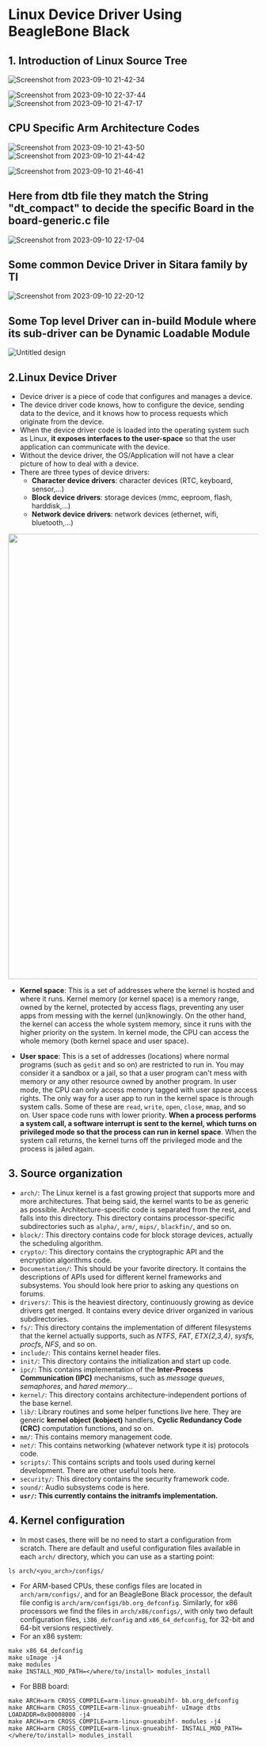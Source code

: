 <h1> Linux Device Driver Using BeagleBone Black </h1>

## 1. Introduction of Linux Source Tree

![Screenshot from 2023-09-10 21-42-34](https://github.com/PranabNandy/BeagleBone-Black-Platform-Bring-Up/assets/80820274/cd76d6bf-083d-43a5-a1db-45c9fe8c5b2e)

![Screenshot from 2023-09-10 22-37-44](https://github.com/PranabNandy/BeagleBone-Black-Platform-Bring-Up/assets/80820274/f01fe134-e0e7-4005-93eb-2cce3d44a1f5)
![Screenshot from 2023-09-10 21-47-17](https://github.com/PranabNandy/BeagleBone-Black-Platform-Bring-Up/assets/80820274/40ae4626-8961-435f-ac96-ed6801492566)

## CPU Specific Arm Architecture Codes 

![Screenshot from 2023-09-10 21-43-50](https://github.com/PranabNandy/BeagleBone-Black-Platform-Bring-Up/assets/80820274/cfaac292-a044-4fae-bf59-394c6523e5d0)
![Screenshot from 2023-09-10 21-44-42](https://github.com/PranabNandy/BeagleBone-Black-Platform-Bring-Up/assets/80820274/2a706113-fb77-4cd3-bd74-391ef58ebce7)

![Screenshot from 2023-09-10 21-46-41](https://github.com/PranabNandy/BeagleBone-Black-Platform-Bring-Up/assets/80820274/63b7d847-f38c-4208-aef3-d148afcb9233)

## Here from dtb file they match the String "dt_compact" to decide the specific Board in the board-generic.c file

![Screenshot from 2023-09-10 22-17-04](https://github.com/PranabNandy/BeagleBone-Black-Platform-Bring-Up/assets/80820274/72ebd258-5e12-467c-bfd3-efe510b05493)

## Some common Device Driver in Sitara family by TI

![Screenshot from 2023-09-10 22-20-12](https://github.com/PranabNandy/BeagleBone-Black-Platform-Bring-Up/assets/80820274/8e8cbb71-6342-45c1-adc6-27128ec94933)

## Some Top level Driver can in-build Module where its sub-driver can be Dynamic Loadable Module
![Untitled design](https://github.com/PranabNandy/BeagleBone-Black-Platform-Bring-Up/assets/80820274/7d156644-2612-43ac-a260-98d8b1540491)

## 2.Linux Device Driver

- Device driver is a piece of code that configures and manages a device. 
- The device driver code knows, how to configure the device, sending data to the device, and it knows how to process requests which originate from the device. 
- When the device driver code is loaded into the operating system such as Linux, **it exposes interfaces to the user-space** so that the user application can communicate with the device. 
- Without the device driver, the OS/Application will not have a clear picture of how to deal with a device.
- There are three types of device drivers:
    + **Character device drivers**: character devices (RTC, keyboard, sensor,...)
    + **Block device drivers**: storage devices (mmc, eeproom, flash, harddisk,...)
    + **Network device drivers**: network devices (ethernet, wifi, bluetooth,...)

<p align="center"><img width="900" src="https://user-images.githubusercontent.com/32474027/94214748-5db8a700-ff15-11ea-8ee6-8e500a9f9f9a.PNG" \></p>

- **Kernel space**: This is a set of addresses where the kernel is hosted and where it runs. Kernel memory (or kernel space) is a memory range, owned by the kernel, protected by access flags, preventing any user apps from messing with the kernel (un)knowingly. On the other hand, the kernel can access the whole system memory, since it runs with the higher priority on the system. In kernel mode, the CPU can access the whole memory (both kernel space and user space).

- **User space**: This is a set of addresses (locations) where normal programs (such as `gedit` and so on) are restricted to run in. You may consider it a sandbox or a jail, so that a user program can't mess with memory or any other resource owned by another program. In user mode, the CPU can only access memory tagged with user space access rights. The only way for a user app to run in the kernel space is through system calls. Some of these are `read`, `write`, `open`, `close`, `mmap`, and so on. User space code runs with lower priority. **When a process performs a system call, a software interrupt is sent to the kernel, which turns on privileged mode so that the process can run in kernel space**. When the system call returns, the kernel turns off the privileged mode and the process is jailed again.


## 3. Source organization

- `arch/`: The Linux kernel is a fast growing project that supports more and more architectures. That being said, the kernel wants to be as generic as possible. Architecture-specific code is separated from the rest, and falls into this directory. This directory contains processor-specific subdirectories such as `alpha/`, `arm/`, `mips/`, `blackfin/`, and so on.
- `block/`: This directory contains code for block storage devices, actually the scheduling algorithm.
- `crypto/`: This directory contains the cryptographic API and the encryption algorithms code.
- `Documentation/`: This should be your favorite directory. It contains the descriptions of APIs used for different kernel frameworks and subsystems. You should look here prior to asking any questions on forums.
- `drivers/`: This is the heaviest directory, continuously growing as device drivers get merged. It contains every device driver organized in various subdirectories.
- `fs/`: This directory contains the implementation of different filesystems that the kernel actually supports, such as *NTFS*, *FAT*, *ETX{2,3,4}*, *sysfs*, *procfs*, *NFS*, and so on.
- `include/`: This contains kernel header files.
- `init/`: This directory contains the initialization and start up code.
- `ipc/`: This contains implementation of the **Inter-Process Communication (IPC)** mechanisms, such as *message queues*, *semaphores*, and *hared memory*...
- `kernel/`: This directory contains architecture-independent portions of the base kernel.
- `lib/`: Library routines and some helper functions live here. They are generic **kernel object (kobject)** handlers, **Cyclic Redundancy Code (CRC)** computation functions, and so on.
- `mm/`: This contains memory management code.
- `net/`: This contains networking (whatever network type it is) protocols code.
- `scripts/`: This contains scripts and tools used during kernel development. There are other useful tools here.
- `security/`: This directory contains the security framework code.
- `sound/`: Audio subsystems code is here.
- **`usr/`: This currently contains the initramfs implementation.**

## 4. Kernel configuration
- In most cases, there will be no need to start a configuration from scratch. There are default and useful configuration files available in each `arch/` directory, which you can use as a starting point:
```shell
ls arch/<you_arch>/configs/ 
```
- For ARM-based CPUs, these configs files are located in `arch/arm/configs/`, and for an BeagleBone Black processor, the default file config is `arch/arm/configs/bb.org_defconfig`. Similarly, for x86 processors we find the files in `arch/x86/configs/`, with only two default configuration files, `i386_defconfig` and `x86_64_defconfig`, for 32-bit and 64-bit versions respectively.
- For an x86 system:
```shell
make x86_64_defconfig
make uImage -j4
make modules
make INSTALL_MOD_PATH=</where/to/install> modules_install
```
- For BBB board:
```shell
make ARCH=arm CROSS_COMPILE=arm-linux-gnueabihf- bb.org_defconfig
make ARCH=arm CROSS_COMPILE=arm-linux-gnueabihf- uImage dtbs LOADADDR=0x80008000 -j4
make ARCH=arm CROSS_COMPILE=arm-linux-gnueabihf- modules -j4
make ARCH=arm CROSS_COMPILE=arm-linux-gnueabihf- INSTALL_MOD_PATH=</where/to/install> modules_install
```
















